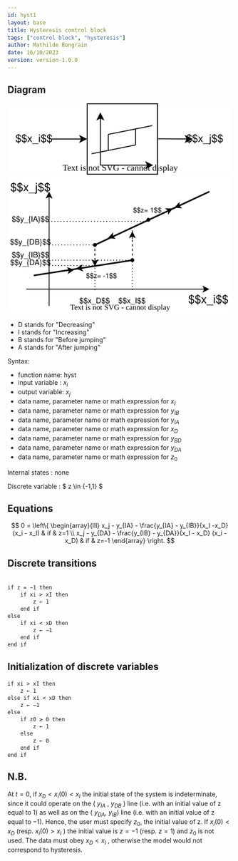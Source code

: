 ```yaml
---
id: hyst1
layout: base
title: Hysteresis control block
tags: ["control block", "hysteresis"]
author: Mathilde Bongrain
date: 16/10/2023
version: version-1.0.0
---
```


## Diagram

![hysteresis diagram](hysteresis.svg)
![detailedHysteresisDiagram](detailedHysteresis.svg)

- D stands for "Decreasing"
- I stands for "Increasing"
- B stands for "Before jumping"
- A stands for "After jumping"

Syntax:  

- function name: hyst
- input variable : $x_i$
- output variable: $x_j$
- data name, parameter name or math expression for $x_I$
- data name, parameter name or math expression for $y_{IB}$
- data name, parameter name or math expression for $y_{IA}$
- data name, parameter name or math expression for $x_{D}$
- data name, parameter name or math expression for $y_{BD}$
- data name, parameter name or math expression for $y_{DA}$
- data name, parameter name or math expression for $z_0$

Internal states : none

Discrete variable : $ z \in \{-1,1\} $

## Equations

$$
0 = \left\{
    \begin{array}{lll}
        x_j - y_{IA} - \frac{y_{IA} - y_{IB}}{x_I -x_D} (x_i - x_I) & if & z=1 \\
        x_j - y_{DA} - \frac{y_{IB} - y_{DA}}{x_I - x_D} (x_i - x_D) & if & z=-1
    \end{array}
\right.
$$

## Discrete transitions

```

if z = −1 then
    if xi > xI then
        z ← 1
    end if
else
    if xi < xD then
        z ← −1
    end if
end if
```

## Initialization of discrete variables

```
if xi > xI then
    z ← 1
else if xi < xD then
    z ← −1
else
    if z0 ≥ 0 then
        z ← 1
    else
        z ← 0
    end if
end if
```

## N.B.

At $t = 0$, if $x_D < x_i(0) < x_I$ the initial state of the system is indeterminate, since it could operate on the ( $y_{IA}$ , $y_{DB}$ ) line (i.e. with an initial value of z equal to 1) as well as on the ( $y_{DA}$, $y_{IB}$) line (i.e. with an initial value of z equal to −1). Hence, the user must specify $z_0$, the initial value of z.
If $x_i(0) < x_D$ (resp. $x_i(0) > x_I$ ) the initial value is $z = −1$ (resp. $z = 1$) and $z_0$ is not used.
The data must obey $x_D < x_I$ , otherwise the model would not correspond to hysteresis.
